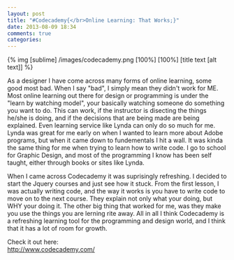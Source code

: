 ```yaml
---
layout: post
title: "#Codecademy{</br>Online Learning: That Works;}"
date: 2013-08-09 18:34
comments: true
categories: 
---
```


{% img [sublime] /images/codecademy.png [100%] [100%] [title text [alt text]] %}

As a designer I have come across many forms of online learning, some good most bad. When I say "bad", I simply mean they didn't work for ME. Most online learning out there for design or programming is under the "learn by watching model", your basically watching someone do something you want to do. This can work, if the instructor is disecting the things he/she is doing, and if the decisions that are being made are being explained. Even learning service like Lynda can only do so much for me. Lynda was great for me early on when I wanted to learn more about Adobe programs, but when it came down to fundementals I hit a wall. It was kinda the same thing for me when trying to learn how to write code. I go to school for Graphic Design, and most of the programming I know has been self taught, either through books or sites like Lynda.

When I came across Codecademy it was suprisingly refreshing. I decided to start the Jquery courses and just see how it stuck. From the first lesson, I was actually writing code, and the way it works is you have to write code to move on to the next course. They explain not only what your doing, but WHY your doing it. The other big thing that worked for me, was they make you use the things you are lerning rite away. All in all I think Codecademy is a refreshing learning tool for the programming and design world, and I think that it has a lot of room for growth.

Check it out here:</br>
http://www.codecademy.com/
